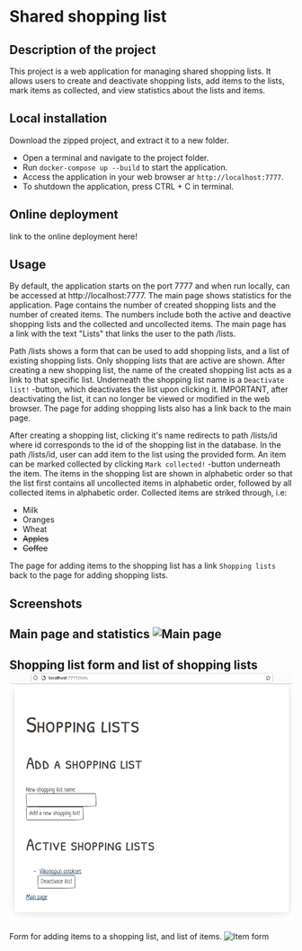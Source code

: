 # Shared shopping list

## Description of the project

This project is a web application for managing shared shopping lists. It allows users to create and deactivate shopping lists, add items to the lists, mark items as collected, and view statistics about the lists and items.

## Local installation

Download the zipped project, and extract it to a new folder.
- Open a terminal and navigate to the project folder.
- Run `docker-compose up --build` to start the application.
- Access the application in your web browser ar `http://localhost:7777`.
- To shutdown the application, press CTRL + C in terminal.

## Online deployment

link to the online deployment here!

## Usage

By default, the application starts on the port 7777 and when run locally, can be accessed at http://localhost:7777. The main page shows statistics for the application. Page contains the number of created shopping lists and the number of created items. The numbers include both the active and deactive shopping lists and the collected and uncollected items. The main page has a link with the text "Lists" that links the user to the path /lists.

Path /lists shows a form that can be used to add shopping lists, and a list of existing shopping lists. Only shopping lists that are active are shown. After creating a new shopping list, the name of the created shopping list acts as a link to that specific list. Underneath the shopping list name is a `Deactivate list!` -button, which deactivates the list upon clicking it. IMPORTANT, after deactivating the list, it can no longer be viewed or modified in the web browser. The page for adding shopping lists also has a link back to the main page.

After creating a shopping list, clicking it's name redirects to path /lists/id where id corresponds to the id of the shopping list in the database. In the path /lists/id, user can add item to the list using the provided form. An item can be marked collected by clicking `Mark collected!` -button underneath the item. The items in the shopping list are shown in alphabetic order so that the list first contains all uncollected items in alphabetic order, followed by all collected items in alphabetic order. Collected items are striked through, i.e:
- Milk
- Oranges
- Wheat
- ~~Apples~~
- ~~Coffee~~

The page for adding items to the shopping list has a link `Shopping lists` back to the page for adding shopping lists.

## Screenshots

Main page and statistics
![Main page](.images/mainpage.PNG) 
---
Shopping list form and list of shopping lists
![Shopping list form](https://github.com/BenkkuH/wsd-ostoslista-jaettu/blob/main/images/listanlisays.png?raw=true)
---
Form for adding items to a shopping list, and list of items.
![Item form](.images/ostoslista1.PNG)
